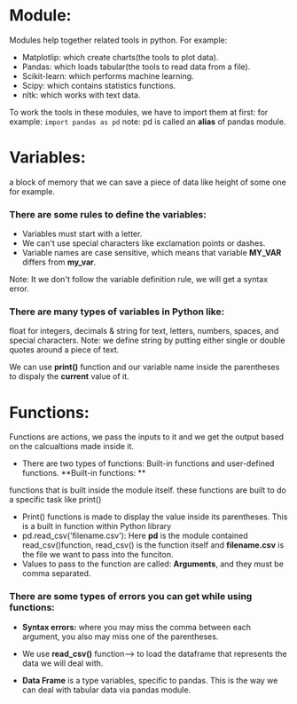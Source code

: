# Module:
Modules help together related tools in python. For example:
- Matplotlip: which create charts(the tools to plot data).
- Pandas: which loads tabular(the tools to read data from a file).
- Scikit-learn: which performs machine learning.
- Scipy: which contains statistics functions.
- nltk: which works with text data.

To work the tools in these modules, we have to import them at first:
for example: ```import pandas as pd```
note: pd is called an **alias** of pandas module.

# Variables:
a block of memory that we can save a piece of data like height of some one for example.
### There are some rules to define the variables:
- Variables must start with a letter. 
- We can't use special characters like exclamation points or dashes.
- Variable names are case sensitive, which means that variable **MY_VAR** differs from **my_var**.

Note: It we don't follow the variable definition rule, we will get a syntax error.

### There are many types of variables in Python like: 
float for integers, decimals & string for text, letters, numbers, spaces, and special characters. 
Note: we define string by putting either single or double quotes around a piece of text.

We can use **print()** function and our variable name inside the parentheses to dispaly the **current** value of it.

# Functions:
Functions are actions, we pass the inputs to it and we get the output based on the calcualtions made inside it.
- There are two types of functions: Built-in functions and user-defined functions.
**Built-in functions: **

functions that is built inside the module itself. these functions are built to do a specific task like print()
- Print() functions is made to display the value inside its parentheses. This is a built in function within Python library
- pd.read_csv('filename.csv'):
Here **pd** is the module contained read_csv()function, read_csv() is the function itself and **filename.csv** is the file we want to pass into the funciton.
- Values to pass to the function are called: **Arguments**, and they must be comma separated.

### There are some types of errors you can get while using functions:
- **Syntax errors:** where you may miss the comma between each argument, you also may miss one of the parentheses.

- We use **read_csv()** function-->  to load the dataframe that represents the data we will deal with.
- **Data Frame** is a type variables, specific to pandas. This is the way we can deal with tabular data via pandas module.

